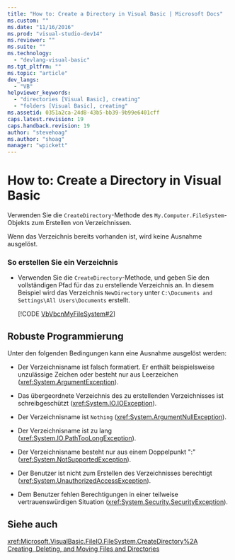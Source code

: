 ```yaml
---
title: "How to: Create a Directory in Visual Basic | Microsoft Docs"
ms.custom: ""
ms.date: "11/16/2016"
ms.prod: "visual-studio-dev14"
ms.reviewer: ""
ms.suite: ""
ms.technology: 
  - "devlang-visual-basic"
ms.tgt_pltfrm: ""
ms.topic: "article"
dev_langs: 
  - "VB"
helpviewer_keywords: 
  - "directories [Visual Basic], creating"
  - "folders [Visual Basic], creating"
ms.assetid: 0351a2ca-24d8-43b5-bb39-9b99e6401cff
caps.latest.revision: 19
caps.handback.revision: 19
author: "stevehoag"
ms.author: "shoag"
manager: "wpickett"
---
```

# How to: Create a Directory in Visual Basic
Verwenden Sie die `CreateDirectory`\-Methode des `My.Computer.FileSystem`\-Objekts zum Erstellen von Verzeichnissen.  
  
 Wenn das Verzeichnis bereits vorhanden ist, wird keine Ausnahme ausgelöst.  
  
### So erstellen Sie ein Verzeichnis  
  
-   Verwenden Sie die `CreateDirectory`\-Methode, und geben Sie den vollständigen Pfad für das zu erstellende Verzeichnis an.  In diesem Beispiel wird das Verzeichnis `NewDirectory` unter `C:\Documents and Settings\All Users\Documents` erstellt.  
  
     [!CODE [VbVbcnMyFileSystem#2](../CodeSnippet/VS_Snippets_VBCSharp/VbVbcnMyFileSystem#2)]  
  
## Robuste Programmierung  
 Unter den folgenden Bedingungen kann eine Ausnahme ausgelöst werden:  
  
-   Der Verzeichnisname ist falsch formatiert.  Er enthält beispielsweise unzulässige Zeichen oder besteht nur aus Leerzeichen \(<xref:System.ArgumentException>\).  
  
-   Das übergeordnete Verzeichnis des zu erstellenden Verzeichnisses ist schreibgeschützt \(<xref:System.IO.IOException>\).  
  
-   Der Verzeichnisname ist `Nothing` \(<xref:System.ArgumentNullException>\).  
  
-   Der Verzeichnisname ist zu lang \(<xref:System.IO.PathTooLongException>\).  
  
-   Der Verzeichnisname besteht nur aus einem Doppelpunkt ":" \(<xref:System.NotSupportedException>\).  
  
-   Der Benutzer ist nicht zum Erstellen des Verzeichnisses berechtigt \(<xref:System.UnauthorizedAccessException>\).  
  
-   Dem Benutzer fehlen Berechtigungen in einer teilweise vertrauenswürdigen Situation \(<xref:System.Security.SecurityException>\).  
  
## Siehe auch  
 <xref:Microsoft.VisualBasic.FileIO.FileSystem.CreateDirectory%2A>   
 [Creating, Deleting, and Moving Files and Directories](../../../../visual-basic/developing-apps/programming/drives-directories-files/creating-deleting-and-moving-files-and-directories.md)